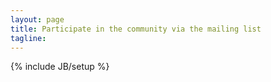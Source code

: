 ```yaml
---
layout: page
title: Participate in the community via the mailing list
tagline: 
---
```

{% include JB/setup %}
<div class="row">
<div class="span12">
<iframe id="forum_embed" src="javascript:void(0)" scrolling="no" frameborder="0" width="900" height="700"></iframe>
<script type="text/javascript">document.getElementById('forum_embed').src = 'https://groups.google.com/forum/embed/?place=forum/skiffmates' + '&showsearch=true&showpopout=true&showtabs=false' + '&parenturl=' + encodeURIComponent(window.location.href); </script>
</div>
</div>